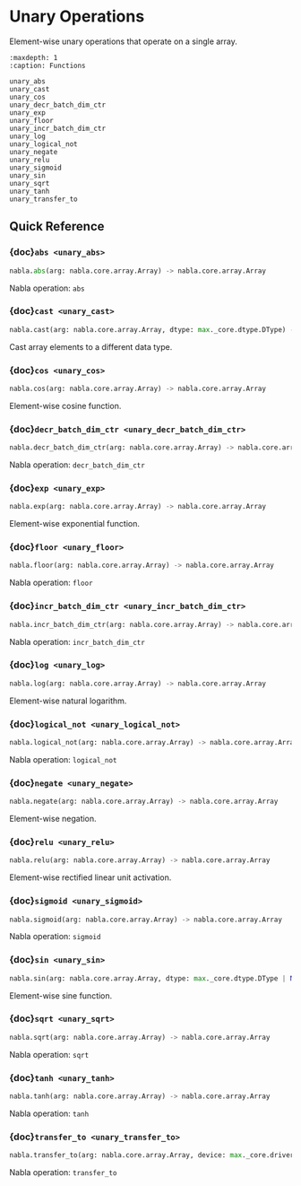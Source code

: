 # Unary Operations

Element-wise unary operations that operate on a single array.

```{toctree}
:maxdepth: 1
:caption: Functions

unary_abs
unary_cast
unary_cos
unary_decr_batch_dim_ctr
unary_exp
unary_floor
unary_incr_batch_dim_ctr
unary_log
unary_logical_not
unary_negate
unary_relu
unary_sigmoid
unary_sin
unary_sqrt
unary_tanh
unary_transfer_to
```

## Quick Reference

### {doc}`abs <unary_abs>`

```python
nabla.abs(arg: nabla.core.array.Array) -> nabla.core.array.Array
```

Nabla operation: `abs`

### {doc}`cast <unary_cast>`

```python
nabla.cast(arg: nabla.core.array.Array, dtype: max._core.dtype.DType) -> nabla.core.array.Array
```

Cast array elements to a different data type.

### {doc}`cos <unary_cos>`

```python
nabla.cos(arg: nabla.core.array.Array) -> nabla.core.array.Array
```

Element-wise cosine function.

### {doc}`decr_batch_dim_ctr <unary_decr_batch_dim_ctr>`

```python
nabla.decr_batch_dim_ctr(arg: nabla.core.array.Array) -> nabla.core.array.Array
```

Nabla operation: `decr_batch_dim_ctr`

### {doc}`exp <unary_exp>`

```python
nabla.exp(arg: nabla.core.array.Array) -> nabla.core.array.Array
```

Element-wise exponential function.

### {doc}`floor <unary_floor>`

```python
nabla.floor(arg: nabla.core.array.Array) -> nabla.core.array.Array
```

Nabla operation: `floor`

### {doc}`incr_batch_dim_ctr <unary_incr_batch_dim_ctr>`

```python
nabla.incr_batch_dim_ctr(arg: nabla.core.array.Array) -> nabla.core.array.Array
```

Nabla operation: `incr_batch_dim_ctr`

### {doc}`log <unary_log>`

```python
nabla.log(arg: nabla.core.array.Array) -> nabla.core.array.Array
```

Element-wise natural logarithm.

### {doc}`logical_not <unary_logical_not>`

```python
nabla.logical_not(arg: nabla.core.array.Array) -> nabla.core.array.Array
```

Nabla operation: `logical_not`

### {doc}`negate <unary_negate>`

```python
nabla.negate(arg: nabla.core.array.Array) -> nabla.core.array.Array
```

Element-wise negation.

### {doc}`relu <unary_relu>`

```python
nabla.relu(arg: nabla.core.array.Array) -> nabla.core.array.Array
```

Element-wise rectified linear unit activation.

### {doc}`sigmoid <unary_sigmoid>`

```python
nabla.sigmoid(arg: nabla.core.array.Array) -> nabla.core.array.Array
```

Nabla operation: `sigmoid`

### {doc}`sin <unary_sin>`

```python
nabla.sin(arg: nabla.core.array.Array, dtype: max._core.dtype.DType | None = None) -> nabla.core.array.Array
```

Element-wise sine function.

### {doc}`sqrt <unary_sqrt>`

```python
nabla.sqrt(arg: nabla.core.array.Array) -> nabla.core.array.Array
```

Nabla operation: `sqrt`

### {doc}`tanh <unary_tanh>`

```python
nabla.tanh(arg: nabla.core.array.Array) -> nabla.core.array.Array
```

Nabla operation: `tanh`

### {doc}`transfer_to <unary_transfer_to>`

```python
nabla.transfer_to(arg: nabla.core.array.Array, device: max._core.driver.Device) -> nabla.core.array.Array
```

Nabla operation: `transfer_to`

